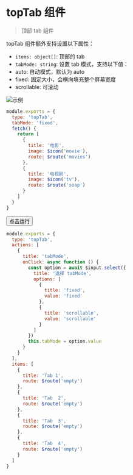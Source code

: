 # topTab 组件

> 顶部 tab 组件

topTab 组件额外支持设置以下属性：

- `items: object[]`: 顶部的 tab
- `tabMode: string`: 设置 tab 模式，支持以下值：
- auto: 自动模式，默认为 auto
- fixed: 固定大小，会横向填充整个屏幕宽度
- scrollable: 可滚动

![示例](https://ae01.alicdn.com/kf/H0dfcbe5f916e4cd092ed59bec84ec07bf.jpg ':size=280x300')

```javascript
module.exports = {
  type: 'topTab',
  tabMode: 'fixed',
  fetch() {
    return [
      {
        title: '电影',
        image: $icon('movie'),
        route: $route('movies')
      },
      {
        title: '电视剧',
        image: $icon('tv'),
        route: $route('soap')
      }
    ]
  }
}
```

<button class="run-button" onclick="sendDoraEvent('$router.to','topTab')">点击运行</button>

```javascript
module.exports = {
  type: 'topTab',
  actions: [
    {
      title: 'tabMode',
      onClick: async function () {
        const option = await $input.select({
          title: '选择 tabMode',
          options: [
            {
              title: 'fixed',
              value: 'fixed'
            },
            {
              title: 'scrollable',
              value: 'scrollable'
            }
          ]
        })
        this.tabMode = option.value
      }
    }
  ],
  items: [
    {
      title: 'Tab 1',
      route: $route('empty')
    },
    {
      title: 'Tab  2',
      route: $route('empty')
    },
    {
      title: 'Tab  3',
      route: $route('empty')
    },
    {
      title: 'Tab  4',
      route: $route('empty')
    }
  ]
}
```
